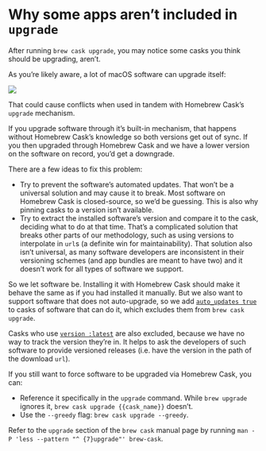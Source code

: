 # Why some apps aren’t included in `upgrade`

After running `brew cask upgrade`, you may notice some casks you think should be upgrading, aren’t.

As you’re likely aware, a lot of macOS software can upgrade itself:

![](https://upload.wikimedia.org/wikipedia/commons/c/c0/Sparkle_Test_App_Software_Update.png)

That could cause conflicts when used in tandem with Homebrew Cask’s `upgrade` mechanism.

If you upgrade software through it’s built-in mechanism, that happens without Homebrew Cask’s knowledge so both versions get out of sync. If you then upgraded through Homebrew Cask and we have a lower version on the software on record, you’d get a downgrade.

There are a few ideas to fix this problem:

* Try to prevent the software’s automated updates. That won’t be a universal solution and may cause it to break. Most software on Homebrew Cask is closed-source, so we’d be guessing. This is also why pinning casks to a version isn’t available.
* Try to extract the installed software’s version and compare it to the cask, deciding what to do at that time. That’s a complicated solution that breaks other parts of our methodology, such as using versions to interpolate in `url`s (a definite win for maintainability). That solution also isn’t universal, as many software developers are inconsistent in their versioning schemes (and app bundles are meant to have two) and it doesn’t work for all types of software we support.

So we let software be. Installing it with Homebrew Cask should make it behave the same as if you had installed it manually. But we also want to support software that does not auto-upgrade, so we add [`auto_updates true`](https://github.com/Homebrew/homebrew-cask/blob/62c0495b254845a481dacac6ea7c8005e27a3fb0/Casks/alfred.rb#L10) to casks of software that can do it, which excludes them from `brew cask upgrade`.

Casks who use [`version :latest`](https://github.com/Homebrew/homebrew-cask/blob/4184d50d2d7fa4afb62e6c7eb6761ae5ac417c88/Casks/servo.rb#L2) are also excluded, because we have no way to track the version they’re in. It helps to ask the developers of such software to provide versioned releases (i.e. have the version in the path of the download `url`).

If you still want to force software to be upgraded via Homebrew Cask, you can:

* Reference it specifically in the `upgrade` command. While `brew upgrade` ignores it, `brew cask upgrade {{cask_name}}` doesn’t.
* Use the `--greedy` flag: `brew cask upgrade --greedy`.

Refer to the `upgrade` section of the `brew cask` manual page by running `man -P 'less --pattern "^ {7}upgrade"' brew-cask`.
